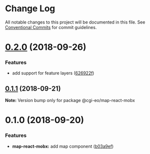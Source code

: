 # Change Log

All notable changes to this project will be documented in this file.
See [Conventional Commits](https://conventionalcommits.org) for commit guidelines.

<a name="0.2.0"></a>
# [0.2.0](http:///work/devel/js/./cgi-eo.origin/compare/@cgi-eo/map-react-mobx@0.1.1...@cgi-eo/map-react-mobx@0.2.0) (2018-09-26)


### Features

* add support for feature layers ([626922f](http:///work/devel/js/./cgi-eo.origin/commits/626922f))





<a name="0.1.1"></a>
## [0.1.1](http:///work/devel/js/./cgi-eo.origin/compare/@cgi-eo/map-react-mobx@0.1.0...@cgi-eo/map-react-mobx@0.1.1) (2018-09-21)

**Note:** Version bump only for package @cgi-eo/map-react-mobx





<a name="0.1.0"></a>
# 0.1.0 (2018-09-20)


### Features

* **map-react-mobx:** add map component ([b03a9ef](http:///work/devel/js/./cgi-eo.origin/commits/b03a9ef))
